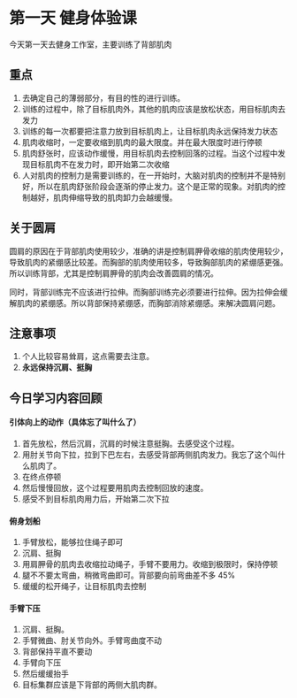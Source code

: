 # 第一天 健身体验课

今天第一天去健身工作室，主要训练了背部肌肉

## 重点

1. 去确定自己的薄弱部分，有目的性的进行训练。
2. 训练的过程中，除了目标肌肉外，其他的肌肉应该是放松状态，用目标肌肉去发力
3. 训练的每一次都要把注意力放到目标肌肉上，让目标肌肉永远保持发力状态
4. 肌肉收缩时，一定要收缩到肌肉的最大限度。并在最大限度时进行停顿
5. 肌肉舒张时，应该动作缓慢，用目标肌肉去控制回落的过程。当这个过程中发现目标肌肉不在发力时，即开始第二次收缩
6. 人对肌肉的控制力是需要训练的，在一开始时，大脑对肌肉的控制并不是特别好，所以在肌肉舒张阶段会逐渐的停止发力。这个是正常的现象。对肌肉的控制越好，肌肉伸缩导致的肌肉卸力会越缓慢。

## 关于圆肩

圆肩的原因在于背部肌肉使用较少，准确的讲是控制肩胛骨收缩的肌肉使用较少，导致肌肉的紧绷感比较差。而胸部的肌肉使用较多，导致胸部肌肉的紧绷感更强。所以训练背部，尤其是控制肩胛骨的肌肉会改善圆肩的情况。

同时，背部训练完不应该进行拉伸。而胸部训练完必须要进行拉伸。因为拉伸会缓解肌肉的紧绷感。所以背部保持紧绷感，而胸部消除紧绷感。来解决圆肩问题。

## 注意事项

1. 个人比较容易耸肩，这点需要去注意。
2. **永远保持沉肩、挺胸**

## 今日学习内容回顾

#### 引体向上的动作（具体忘了叫什么了）

1. 首先放松，然后沉肩，沉肩的时候注意挺胸。去感受这个过程。
2. 用肘关节向下拉，拉到下巴左右，去感受背部两侧肌肉发力。我忘了这个叫什么肌肉了。
3. 在终点停顿
4. 然后慢慢回放，这个过程要用肌肉去控制回放的速度。
5. 感受不到目标肌肉用力后，开始第二次下拉

#### 俯身划船

1. 手臂放松，能够拉住绳子即可
2. 沉肩、挺胸
3. 用肩胛骨的肌肉去收缩拉动绳子，手臂不要用力。收缩到极限时，保持停顿
4. 腿不不要太弯曲，稍微弯曲即可。背部要向前弯曲差不多 45%
5. 缓缓的松开绳子，让目标肌肉去控制

#### 手臂下压

1. 沉肩、挺胸。
2. 手臂微曲、肘关节向外。手臂弯曲度不动
3. 背部保持平直不要动
4. 手臂向下压
5. 然后缓缓抬手
6. 目标集群应该是下背部的两侧大肌肉群。
